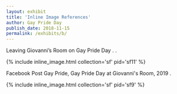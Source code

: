 ```yaml
---
layout: exhibit
title: 'Inline Image References'
author: Gay Pride Day
publish_date: 2018-11-15
permalink: /exhibits/b/
---
```


Leaving Giovanni’s Room on Gay Pride Day . .

{% include inline_image.html collection='sf' pid='sf11' %}

Facebook Post Gay Pride, Gay Pride Day at Giovanni's Room, 2019 .




{% include inline_image.html collection='sf' pid='sf9' %}
